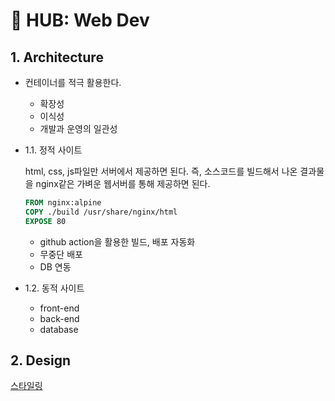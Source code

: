 # 󰏢 HUB: Web Dev


## 1. Architecture

- 컨테이너를 적극 활용한다.
  - 확장성
  - 이식성
  - 개발과 운영의 일관성

- 1.1. 정적 사이트

  html, css, js파일만 서버에서 제공하면 된다. 즉, 소스코드를 빌드해서 나온 결과물을 nginx같은 가벼운
  웹서버를 통해 제공하면 된다.

  ```dockerfile
  FROM nginx:alpine
  COPY ./build /usr/share/nginx/html
  EXPOSE 80
  ```

  - github action을 활용한 빌드, 배포 자동화
  - 무중단 배포
  - DB 연동

- 1.2. 동적 사이트

  - front-end
  - back-end
  - database

## 2. Design

[스타일링](/Programing/workflows/web_dev/style)

